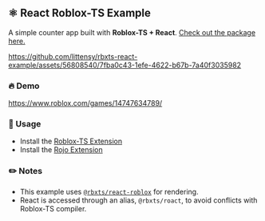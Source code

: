 ## ⚛️ React Roblox-TS Example

A simple counter app built with **Roblox-TS + React**. [Check out the package here.](https://github.com/littensy/rbxts-react)

https://github.com/littensy/rbxts-react-example/assets/56808540/7fba0c43-1efe-4622-b67b-7a40f3035982

### 🔥 Demo

https://www.roblox.com/games/14747634789/

### 📖 Usage

- Install the [Roblox-TS Extension](https://marketplace.visualstudio.com/items?itemName=Roblox-TS.vscode-roblox-ts)
- Install the [Rojo Extension](https://marketplace.visualstudio.com/items?itemName=evaera.vscode-rojo)

### ✏️ Notes

-   This example uses [`@rbxts/react-roblox`](https://github.com/littensy/rbxts-react#-reactroblox) for rendering.
-   React is accessed through an alias, `@rbxts/roact`, to avoid conflicts with Roblox-TS compiler.
